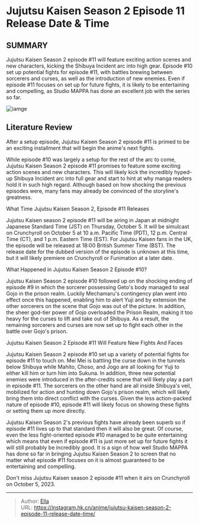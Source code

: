 # Jujutsu Kaisen Season 2 Episode 11 Release Date &amp; Time


## SUMMARY 



  Jujutsu Kaisen Season 2 episode #11 will feature exciting action scenes and new characters, kicking the Shibuya Incident arc into high gear.   Episode #10 set up potential fights for episode #11, with battles brewing between sorcerers and curses, as well as the introduction of new enemies.   Even if episode #11 focuses on set up for future fights, it is likely to be entertaining and compelling, as Studio MAPPA has done an excellent job with the series so far.  

![iamge](https://static1.srcdn.com/wordpress/wp-content/uploads/2023/10/gojo-is-sealed-in-jujutsu-kaisen.jpg)

## Literature Review

After a setup episode, Jujutsu Kaisen Season 2 episode #11 is primed to be an exciting installment that will begin the anime&#39;s next fights.




While episode #10 was largely a setup for the rest of the arc to come, Jujutsu Kaisen Season 2 episode #11 promises to feature some exciting action scenes and new characters. This will likely kick the incredibly hyped-up Shibuya Incident arc into full gear and start to hint at why manga readers hold it in such high regard. Although based on how shocking the previous episodes were, many fans may already be convinced of the storyline&#39;s greatness.





 What Time Jujutsu Kaisen Season 2, Episode #11 Releases 
          

Jujutsu Kaisen season 2 episode #11 will be airing in Japan at midnight Japanese Standard Time (JST) on Thursday, October 5. It will be simulcast on Crunchyroll on October 5 at 10 a.m. Pacific Time (PDT), 12 p.m. Central Time (CT), and 1 p.m. Eastern Time (EST). For Jujutsu Kaisen fans in the UK, the episode will be released at 18:00 British Summer Time (BST). The release date for the dubbed version of the episode is unknown at this time, but it will likely premiere on Crunchyroll or Funimation at a later date.



 What Happened in Jujutsu Kaisen Season 2 Episode #10? 
          

Jujutsu Kaisen Season 2 episode #10 followed up on the shocking ending of episode #9 in which the sorcerer possessing Geto&#39;s body managed to seal Gojo in the prison realm. Luckily Mechamaru&#39;s contingency plan went into effect once this happened, enabling him to alert Yuji and by extension the other sorcerers on the scene that Gojo was out of the picture. In addition, the sheer god-tier power of Gojo overloaded the Prison Realm, making it too heavy for the curses to lift and take out of Shibuya. As a result, the remaining sorcerers and curses are now set up to fight each other in the battle over Gojo&#39;s prison.






 Jujutsu Kaisen Season 2 Episode #11 Will Feature New Fights And Faces 
          

Jujutsu Kaisen Season 2 episode #10 set up a variety of potential fights for episode #11 to touch on. Mei Mei is battling the curse down in the tunnels below Shibuya while Mahito, Choso, and Jogo are all looking for Yuji to either kill him or turn him into Sukuna. In addition, three new potential enemies were introduced in the after-credits scene that will likely play a part in episode #11. The sorcerers on the other hand are all inside Shibuya&#39;s veil, mobilized for action and hunting down Gojo&#39;s prison realm, which will likely bring them into direct conflict with the curses. Given the less action-packed nature of episode #10, episode #11 will likely focus on showing these fights or setting them up more directly.

Jujutsu Kaisen Season 2&#39;s previous fights have already been superb so if episode #11 lives up to that standard then it will also be great. Of course, even the less fight-oriented episode #10 managed to be quite entertaining which means that even if episode #11 is just more set up for future fights it will still probably be incredibly good. It is a sign of how well Studio MAPPA has done so far in bringing Jujutsu Kaisen Season 2 to screen that no matter what episode #11 focuses on it is almost guaranteed to be entertaining and compelling.




Don&#39;t miss Jujutsu Kaisen season 2 episode #11 when it airs on Crunchyroll on October 5, 2023.



---

> Author: [Ella](https://instagram.hk.cn/)  
> URL: https://instagram.hk.cn/anime/jujutsu-kaisen-season-2-episode-11-release-date-time/  

